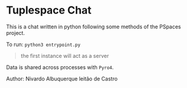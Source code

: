 # Tuplespace Chat
This is a chat written in python following some methods of the PSpaces project.

To run:
`python3 entrypoint.py`
> the first instance will act as a server

Data is shared across processes with `Pyro4`.

Author: Nivardo Albuquerque leitão de Castro
